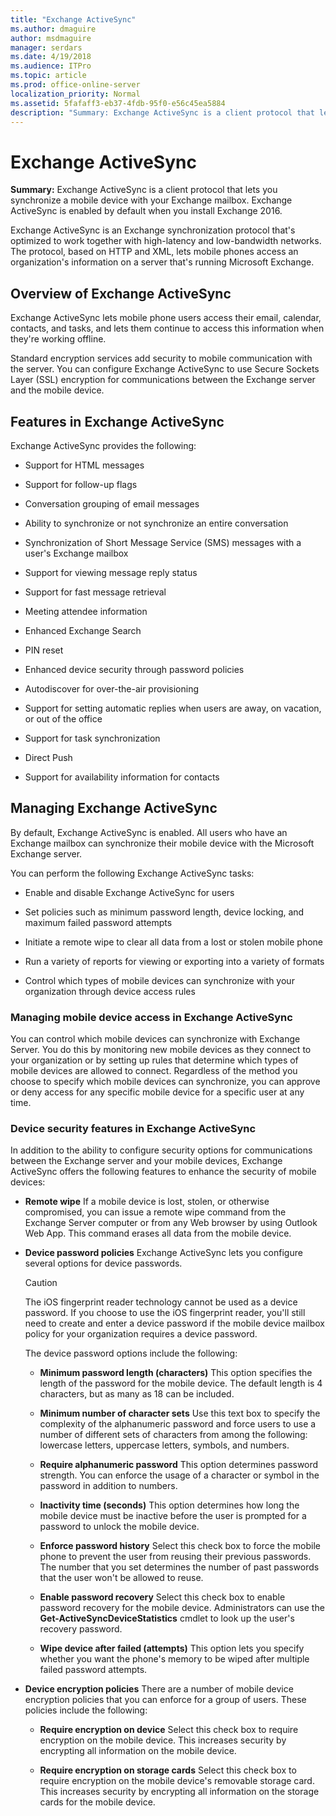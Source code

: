 ```yaml
---
title: "Exchange ActiveSync"
ms.author: dmaguire
author: msdmaguire
manager: serdars
ms.date: 4/19/2018
ms.audience: ITPro
ms.topic: article
ms.prod: office-online-server
localization_priority: Normal
ms.assetid: 5fafaff3-eb37-4fdb-95f0-e56c45ea5884
description: "Summary: Exchange ActiveSync is a client protocol that lets you synchronize a mobile device with your Exchange mailbox. Exchange ActiveSync is enabled by default when you install Exchange 2016."
---
```


# Exchange ActiveSync

 **Summary:** Exchange ActiveSync is a client protocol that lets you synchronize a mobile device with your Exchange mailbox. Exchange ActiveSync is enabled by default when you install Exchange 2016. 
  
Exchange ActiveSync is an Exchange synchronization protocol that's optimized to work together with high-latency and low-bandwidth networks. The protocol, based on HTTP and XML, lets mobile phones access an organization's information on a server that's running Microsoft Exchange.
  
## Overview of Exchange ActiveSync
<a name="overview"> </a>

 Exchange ActiveSync lets mobile phone users access their email, calendar, contacts, and tasks, and lets them continue to access this information when they're working offline. 
  
Standard encryption services add security to mobile communication with the server. You can configure Exchange ActiveSync to use Secure Sockets Layer (SSL) encryption for communications between the Exchange server and the mobile device.
  
## Features in Exchange ActiveSync
<a name="features"> </a>

Exchange ActiveSync provides the following:
  
- Support for HTML messages
    
- Support for follow-up flags
    
- Conversation grouping of email messages
    
- Ability to synchronize or not synchronize an entire conversation
    
- Synchronization of Short Message Service (SMS) messages with a user's Exchange mailbox
    
- Support for viewing message reply status
    
- Support for fast message retrieval
    
- Meeting attendee information
    
- Enhanced Exchange Search
    
- PIN reset
    
- Enhanced device security through password policies
    
- Autodiscover for over-the-air provisioning
    
- Support for setting automatic replies when users are away, on vacation, or out of the office
    
- Support for task synchronization
    
- Direct Push
    
- Support for availability information for contacts
    
## Managing Exchange ActiveSync
<a name="managing"> </a>

By default, Exchange ActiveSync is enabled. All users who have an Exchange mailbox can synchronize their mobile device with the Microsoft Exchange server.
  
You can perform the following Exchange ActiveSync tasks:
  
- Enable and disable Exchange ActiveSync for users
    
- Set policies such as minimum password length, device locking, and maximum failed password attempts
    
- Initiate a remote wipe to clear all data from a lost or stolen mobile phone
    
- Run a variety of reports for viewing or exporting into a variety of formats
    
- Control which types of mobile devices can synchronize with your organization through device access rules
    
### Managing mobile device access in Exchange ActiveSync

You can control which mobile devices can synchronize with Exchange Server. You do this by monitoring new mobile devices as they connect to your organization or by setting up rules that determine which types of mobile devices are allowed to connect. Regardless of the method you choose to specify which mobile devices can synchronize, you can approve or deny access for any specific mobile device for a specific user at any time.
  
### Device security features in Exchange ActiveSync

In addition to the ability to configure security options for communications between the Exchange server and your mobile devices, Exchange ActiveSync offers the following features to enhance the security of mobile devices:
  
- **Remote wipe** If a mobile device is lost, stolen, or otherwise compromised, you can issue a remote wipe command from the Exchange Server computer or from any Web browser by using Outlook Web App. This command erases all data from the mobile device. 
    
- **Device password policies** Exchange ActiveSync lets you configure several options for device passwords. 
    
    > [!CAUTION]
    > The iOS fingerprint reader technology cannot be used as a device password. If you choose to use the iOS fingerprint reader, you'll still need to create and enter a device password if the mobile device mailbox policy for your organization requires a device password. 
  
    The device password options include the following:
    
  - **Minimum password length (characters)** This option specifies the length of the password for the mobile device. The default length is 4 characters, but as many as 18 can be included. 
    
  - **Minimum number of character sets** Use this text box to specify the complexity of the alphanumeric password and force users to use a number of different sets of characters from among the following: lowercase letters, uppercase letters, symbols, and numbers. 
    
  - **Require alphanumeric password** This option determines password strength. You can enforce the usage of a character or symbol in the password in addition to numbers. 
    
  - **Inactivity time (seconds)** This option determines how long the mobile device must be inactive before the user is prompted for a password to unlock the mobile device. 
    
  - **Enforce password history** Select this check box to force the mobile phone to prevent the user from reusing their previous passwords. The number that you set determines the number of past passwords that the user won't be allowed to reuse. 
    
  - **Enable password recovery** Select this check box to enable password recovery for the mobile device. Administrators can use the **Get-ActiveSyncDeviceStatistics** cmdlet to look up the user's recovery password. 
    
  - **Wipe device after failed (attempts)** This option lets you specify whether you want the phone's memory to be wiped after multiple failed password attempts. 
    
- **Device encryption policies** There are a number of mobile device encryption policies that you can enforce for a group of users. These policies include the following: 
    
  - **Require encryption on device** Select this check box to require encryption on the mobile device. This increases security by encrypting all information on the mobile device. 
    
  - **Require encryption on storage cards** Select this check box to require encryption on the mobile device's removable storage card. This increases security by encrypting all information on the storage cards for the mobile device. 
    

